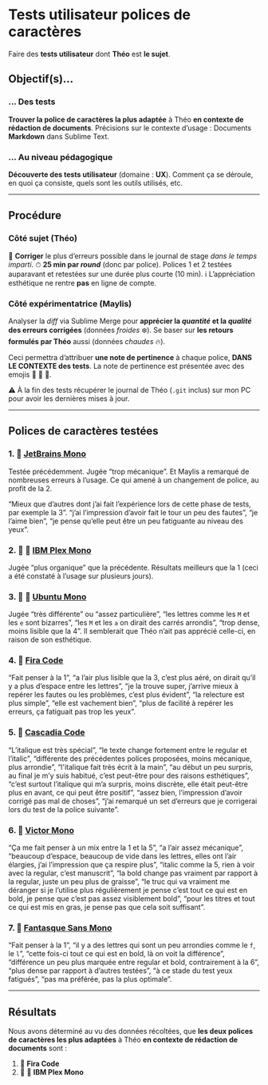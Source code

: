 # Tests utilisateur polices de caractères
Faire des **tests utilisateur** dont **Théo** est **le sujet**.

## Objectif(s)…
### … Des tests
**Trouver la police de caractères la plus adaptée** à Théo **en contexte de rédaction de documents**. Précisions sur le contexte d’usage : Documents **Markdown** dans Sublime Text.

### … Au niveau pédagogique
**Découverte des tests utilisateur** (domaine : **UX**). Comment ça se déroule, en quoi ça consiste, quels sont les outils utilisés, etc.

- - -

## Procédure
### Côté sujet (Théo)
🚧 **Corriger** le plus d’erreurs possible dans le journal de stage *dans le temps imparti*.
⏱ **25 min par *round*** (donc par police). Polices 1 et 2 testées auparavant et retestées sur une durée plus courte (10 min).
ℹ️ L’appréciation esthétique ne rentre **pas** en ligne de compte.

### Côté expérimentatrice (Maylis)
Analyser la *diff* via Sublime Merge pour **apprécier la *quantité* et la *qualité* des erreurs corrigées** (données *froides* ❄️). Se baser sur **les retours formulés par Théo** aussi (données *chaudes* 🔥).

Ceci permettra d’attribuer **une note de pertinence** à chaque police, **DANS LE CONTEXTE des tests**. La note de pertinence est présentée avec des emojis 🔴 🔶 💚.

⚠️ À la fin des tests récupérer le journal de Théo (`.git` inclus) sur mon PC pour avoir les dernières mises à jour.

- - -

## Polices de caractères testées
### 1. 🔶 [**JetBrains Mono**](https://www.jetbrains.com/lp/mono/)
Testée précédemment. Jugée “trop mécanique”. Et Maylis a remarqué de nombreuses erreurs à l’usage. Ce qui amené à un changement de police, au profit de la 2.

“Mieux que d’autres dont j’ai fait l’expérience lors de cette phase de tests, par exemple la 3”. “j’ai l’impression d’avoir fait le tour un peu des fautes”, “je l’aime bien”, “je pense qu’elle peut être un peu fatiguante au niveau des yeux”.

### 2. 🔶 💚 [**IBM Plex Mono**](https://www.ibm.com/plex/)
Jugée “plus organique” que la précédente. Résultats meilleurs que la 1 (ceci a été constaté à l’usage sur plusieurs jours).

### 3. 🔴 🔶 [**Ubuntu Mono**](https://design.ubuntu.com/font/)
Jugée “très différente” ou “assez particulière”, “les lettres comme les `M` et les `e` sont bizarres”, “les `M` et les `a` on dirait des carrés arrondis”, “trop dense, moins lisible que la 4”. Il semblerait que Théo n’ait pas apprécié celle-ci, en raison de son esthétique.

### 4. 💚 [**Fira Code**](https://github.com/tonsky/FiraCode)
“Fait penser à la 1”, “a l’air plus lisible que la 3, c’est plus aéré, on dirait qu’il y a plus d’espace entre les lettres”, “je la trouve super, j’arrive mieux à repérer les fautes ou les problèmes, c’est plus évident”, “la relecture est plus simple”, “elle est vachement bien”, “plus de facilité à repérer les erreurs, ça fatiguait pas trop les yeux”.

### 5. 🔶 [**Cascadia Code**](https://github.com/microsoft/cascadia-code)
“L’italique est très spécial”, “le texte change fortement entre le regular et l’italic”, “différente des précédentes polices proposées, moins mécanique, plus arrondie”, “l'italique fait très écrit à la main”, “au début un peu surpris, au final je m’y suis habitué, c’est peut-être pour des raisons esthétiques”, “c’est surtout l’italique qui m’a surpris, moins discrète, elle était peut-être plus en avant, ce qui peut être positif”, “assez bien, l’impression d’avoir corrigé pas mal de choses”, “j’ai remarqué un set d’erreurs que je corrigerai lors du test de la police suivante”.

### 6. 🔴 [**Victor Mono**](https://rubjo.github.io/victor-mono/)
“Ça me fait penser à un mix entre la 1 et la 5”, “a l’air assez mécanique”, “beaucoup d’espace, beaucoup de vide dans les lettres, elles ont l’air élargies, j’ai l’impression que ça respire plus”, “italic comme la 5, rien à voir avec la regular, c’est manuscrit”, “la bold change pas vraiment par rapport à la regular, juste un peu plus de graisse”, “le truc qui va vraiment me déranger si je l’utilise plus régulièrement je pense c’est tout ce qui est en bold, je pense que c’est pas assez visiblement bold”, “pour les titres et tout ce qui est mis en gras, je pense pas que cela soit suffisant”.

### 7. 🔶 [**Fantasque Sans Mono**](https://github.com/belluzj/fantasque-sans)
“Fait penser à la 1”, “il y a des lettres qui sont un peu arrondies comme le `f`, le `l`”, “cette fois-ci tout ce qui est en bold, là on voit la différence”, “différence un peu plus marquée entre regular et bold, contrairement à la 6”, “plus dense par rapport à d’autres testées”, “à ce stade du test yeux fatigués”, “pas ma préférée, pas la plus optimale”.

- - -

## Résultats
Nous avons déterminé au vu des données récoltées, que **les deux polices de caractères les plus adaptées** à Théo **en contexte de rédaction de documents** sont :
1. 💚 **Fira Code**
2. 🔶 💚 **IBM Plex Mono**
